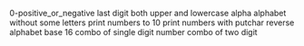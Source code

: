 0-positive_or_negative
last digit
both upper and lowercase alpha
alphabet without some letters
print numbers to 10
print numbers with putchar
reverse alphabet
base 16
combo of single digit number
combo of two digit
